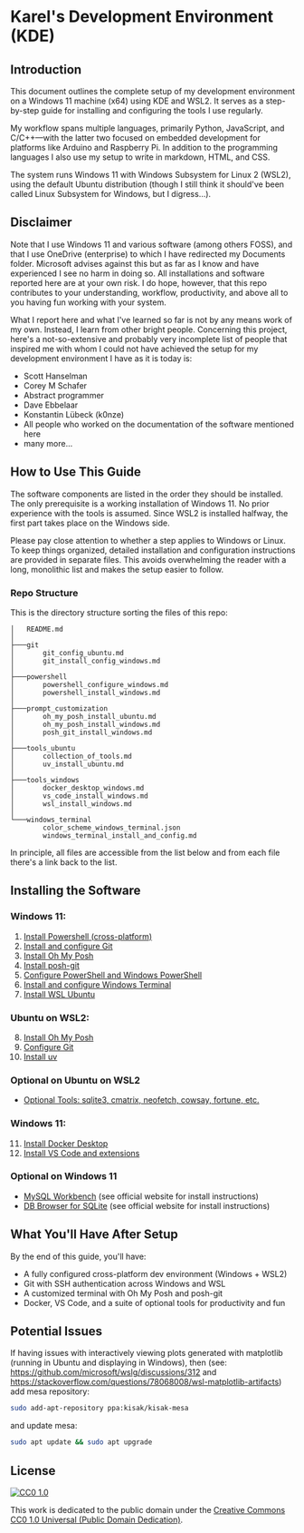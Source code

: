 # Karel's Development Environment (KDE)

## Introduction

This document outlines the complete setup of my development environment on a Windows 11 machine (x64) using KDE and WSL2. It serves as a step-by-step guide for installing and configuring the tools I use regularly.

My workflow spans multiple languages, primarily Python, JavaScript, and C/C++—with the latter two focused on embedded development for platforms like Arduino and Raspberry Pi. In addition to the programming languages I also use my setup to write in markdown, HTML, and CSS.

The system runs Windows 11 with Windows Subsystem for Linux 2 (WSL2), using the default Ubuntu distribution (though I still think it should've been called Linux Subsystem for Windows, but I digress...).

## Disclaimer

Note that I use Windows 11 and various software (among others FOSS), and that I use OneDrive (enterprise) to which I have redirected my Documents folder. Microsoft advises against this but as far as I know and have experienced I see no harm in doing so. All installations and software reported here are at your own risk. I do hope, however, that this repo contributes to your understanding, workflow, productivity, and above all to you having fun working with your system.

What I report here and what I've learned so far is not by any means work of my own. Instead, I learn from other bright people. Concerning this project, here's a not-so-extensive and probably very incomplete list of people that inspired me with whom I could not have achieved the setup for my development environment I have as it is today is:

- Scott Hanselman
- Corey M Schafer
- Abstract programmer
- Dave Ebbelaar
- Konstantin Lübeck (k0nze)
- All people who worked on the documentation of the software mentioned here
- many more...

## How to Use This Guide

The software components are listed in the order they should be installed. The only prerequisite is a working installation of Windows 11. No prior experience with the tools is assumed. Since WSL2 is installed halfway, the first part takes place on the Windows side.

Please pay close attention to whether a step applies to Windows or Linux. To keep things organized, detailed installation and configuration instructions are provided in separate files. This avoids overwhelming the reader with a long, monolithic list and makes the setup easier to follow.

### Repo Structure

This is the directory structure sorting the files of this repo:

```text
│   README.md
│
├───git
│       git_config_ubuntu.md
│       git_install_config_windows.md
│
├───powershell
│       powershell_configure_windows.md
│       powershell_install_windows.md
│
├───prompt_customization
│       oh_my_posh_install_ubuntu.md
│       oh_my_posh_install_windows.md
│       posh_git_install_windows.md
│
├───tools_ubuntu
│       collection_of_tools.md
│       uv_install_ubuntu.md
│
├───tools_windows
│       docker_desktop_windows.md
│       vs_code_install_windows.md
│       wsl_install_windows.md
│
└───windows_terminal
        color_scheme_windows_terminal.json
        windows_terminal_install_and_config.md
```

In principle, all files are accessible from the list below and from each file there's a link back to the list.

## Installing the Software

### Windows 11:

1. <a href="./powershell/powershell_install_windows.md">Install Powershell (cross-platform)</a>
2. <a href="./git/git_install_config_windows.md">Install and configure Git</a>
3. <a href="./prompt_customization/oh_my_posh_install_windows.md">Install Oh My Posh</a>
4. <a href="./prompt_customization/posh_git_install_windows.md">Install posh-git</a>
5. <a href="./powershell/powershell_configure_windows.md">Configure PowerShell and Windows PowerShell</a>
6. <a href="./windows_terminal/windows_terminal_install_and_config.md">Install and configure Windows Terminal</a>
7. <a href="./tools_windows/wsl_install_windows.md">Install WSL Ubuntu</a>

### Ubuntu on WSL2:
8. <a href="./prompt_customization/oh_my_posh_install_ubuntu.md">Install Oh My Posh</a>
9. <a href="./git/git_config_ubuntu.md">Configure Git</a>
10. <a href="./tools_ubuntu/uv_install_ubuntu.md">Install uv</a>

### Optional on Ubuntu on WSL2

- <a href="./tools_ubuntu/collection_of_tools.md">Optional Tools: sqlite3, cmatrix, neofetch, cowsay, fortune, etc.</a>

### Windows 11:

11. <a href="./tools_windows/docker_desktop_windows.md">Install Docker Desktop</a>
12. <a href="./tools_windows/vs_code_install_windows.md">Install VS Code and extensions</a>

### Optional on Windows 11

- [MySQL Workbench](https://www.mysql.com/products/workbench/) (see official website for install instructions)
- [DB Browser for SQLite](https://sqlitebrowser.org/) (see official website for install instructions)

## What You'll Have After Setup

By the end of this guide, you'll have:
- A fully configured cross-platform dev environment (Windows + WSL2)
- Git with SSH authentication across Windows and WSL
- A customized terminal with Oh My Posh and posh-git
- Docker, VS Code, and a suite of optional tools for productivity and fun

## Potential Issues

If having issues with interactively viewing plots generated with matplotlib (running in Ubuntu and displaying in Windows), then (see: https://github.com/microsoft/wslg/discussions/312 and https://stackoverflow.com/questions/78068008/wsl-matplotlib-artifacts) add mesa repository:

```bash
sudo add-apt-repository ppa:kisak/kisak-mesa
```

and update mesa:

```bash
sudo apt update && sudo apt upgrade
```

## License

[![CC0 1.0][cc0-shield]][cc0]

This work is dedicated to the public domain under the [Creative Commons CC0 1.0 Universal (Public Domain Dedication)][cc0].

[cc0]: https://creativecommons.org/publicdomain/zero/1.0/
[cc0-shield]: https://licensebuttons.net/p/mark/1.0/88x31.png
